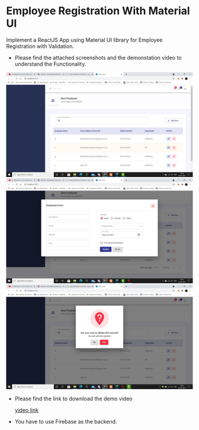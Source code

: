 # Employee Registration With Material UI 
Implement a ReactJS App using Material UI library for Employee Registration with Validation.

- Please find the attached screenshots and the demonstation video to understand the Functionality.

![image1](./1.jpg)
![image2](./2.jpg)
![image3](./3.jpg)

- Please find the link to download the demo video

  [video link](https://drive.google.com/drive/folders/1K18g7h5lH8O4-DoVaFtPEddlcJD_bXD0?usp=sharing)

- You have to use Firebase as the backend.


